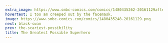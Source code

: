 ```yaml
---
extra_image: https://www.smbc-comics.com/comics/1480435262-20161129after.png
hovertext: I too am creeped out by the facemask.
image: https://www.smbc-comics.com/comics/1480435248-20161129.png
next: black-swan
prev: the-scariest-possibility
title: The Greatest Possible Superhero
---
```

